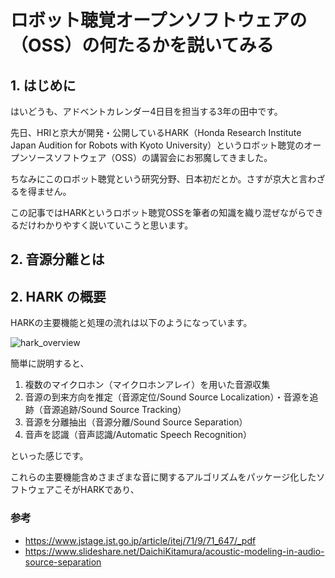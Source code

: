 # ロボット聴覚オープンソフトウェアの（OSS）の何たるかを説いてみる

## 1. はじめに

はいどうも、アドベントカレンダー4日目を担当する3年の田中です。

先日、HRIと京大が開発・公開しているHARK（Honda Research Institute Japan Audition for Robots with Kyoto University）というロボット聴覚のオープンソースソフトウェア（OSS）の講習会にお邪魔してきました。

ちなみにこのロボット聴覚という研究分野、日本初だとか。さすが京大と言わざるを得ません。

この記事ではHARKというロボット聴覚OSSを筆者の知識を織り混ぜながらできるだけわかりやすく説いていこうと思います。

## 2. 音源分離とは

## 2. HARK の概要

HARKの主要機能と処理の流れは以下のようになっています。

![hark_overview](https://user-images.githubusercontent.com/68012132/204194793-9cbfe489-484b-4c65-a1ea-b996c067e3ce.jpeg)

簡単に説明すると、

1. 複数のマイクロホン（マイクロホンアレイ）を用いた音源収集
2. 音源の到来方向を推定（音源定位/Sound Source Localization）・音源を追跡（音源追跡/Sound Source Tracking）
3. 音源を分離抽出（音源分離/Sound Source Separation）
4. 音声を認識（音声認識/Automatic Speech Recognition）

といった感じです。

これらの主要機能含めさまざまな音に関するアルゴリズムをパッケージ化したソフトウェアこそがHARKであり、


### 参考
- https://www.jstage.jst.go.jp/article/itej/71/9/71_647/_pdf
- https://www.slideshare.net/DaichiKitamura/acoustic-modeling-in-audio-source-separation
